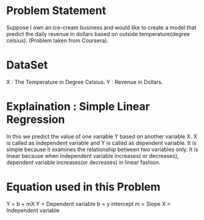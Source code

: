 # Problem Statement
Suppose I own an ice-cream business and would like to create a model that predict the daily revenue in dollars based on outside temperature(degree celsius).
(Problem taken from Coursera).
# DataSet 
X : The Temperature in Degree Celsius.
Y : Revenue in Dollars.
# Explaination : Simple Linear Regression
In this we predict the value of one variable Y based on another variable X.
X is called as independent variable and Y is called as dependent variable.
It is simple because it examines the relationship between two variables only.
It is linear because when independent variable increases( or decreases), dependent variable increases(or decreases) in linear fashion.
# Equation used in this Problem
Y = b + mX
Y = Dependent variable
b = y intercept 
m = Slope
X = Independent variable

